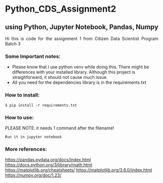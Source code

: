 # Python_CDS_Assignment2

## using Python, Jupyter Notebook, Pandas, Numpy

<p align="justify"> Hi this is code for the assignment 1 from Citizen Data Scientist Program Batch 3

### Some Important notes:

- Please know that I use python venv while doing this. There might be differences with your installed library. Although this project is straighforward, it should not cause much issue.
- All you need for the dependencies library is in the requirements.txt

### How to install:

```
$ pip install -r requirements.txt
```

### How to use:

PLEASE NOTE: it needs 1 command after the filename!

```
Run it in jupyter notebook
```

### More references:

https://pandas.pydata.org/docs/index.html
https://docs.python.org/3/library/math.html
https://matplotlib.org/cheatsheets/
https://matplotlib.org/3.6.0/index.html
https://numpy.org/doc/1.23/
